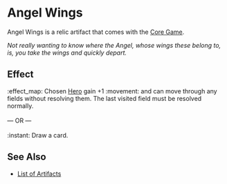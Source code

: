 # Angel Wings

Angel Wings is a relic artifact that comes with the [Core Game](../content.md).

*Not really wanting to know where the Angel, whose wings these belong to, is, you take the wings and quickly depart.*


## Effect

:effect_map: Chosen [Hero](../heroes.md) gain +1 :movement: and can move through any fields without resolving them. The last visited field must be resolved normally.<br><br>— OR —<br><br>:instant: Draw a card.


## See Also

- [List of Artifacts](../artifacts.md)
